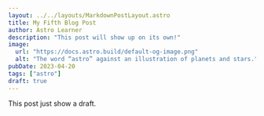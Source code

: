 ```yaml
---
layout: ../../layouts/MarkdownPostLayout.astro
title: My Fifth Blog Post
author: Astro Learner
description: "This post will show up on its own!"
image: 
  url: "https://docs.astro.build/default-og-image.png"
  alt: "The word “astro” against an illustration of planets and stars."
pubDate: 2023-04-20
tags: ["astro"]
draft: true
---
```

This post just show a draft.